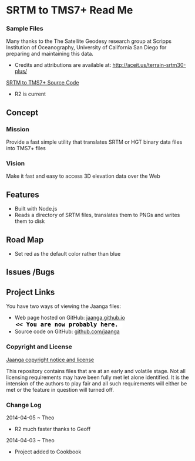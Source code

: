 SRTM to TMS7+ Read Me
===

### Sample Files

Many thanks to the The Satellite Geodesy research group at Scripps Institution of Oceanography, University of California San Diego 
for preparing and maintaining this data.


* Credits and attributions are available at: <http://aceit.us/terrain-srtm30-plus/>

[SRTM to TMS7+ Source Code](https://github.com/jaanga/terrain-plus/tree/gh-pages/cookbook/srtm-to-tms7+/ )  

* R2 is current

## Concept

### Mission
Provide a fast simple utility that translates SRTM or HGT binary data files into TMS7+ files 

### Vision
Make it fast and easy to access 3D elevation data over the Web

## Features

* Built with Node.js  
* Reads a directory of SRTM files, translates them to PNGs and writes them to disk  



## Road Map

* Set red as the default color rather than blue

## Issues /Bugs


## Project Links

You have two ways of viewing the Jaanga files:

* Web page hosted on GitHub: [jaanga.github.io]( http://jaanga.github.io/terrain-plus/cookbook/srtm-to-tms7+/ "view the files as apps." ) <input value="<< You are now probably here." size=28 style="font:bold 12pt monospace;border-width:0;" >  
* Source code on GitHub: [github.com/jaanga]( https://github.com/jaanga/terrain-plus/tree/gh-pages/cookbook/srtm-to-tms7+/ "View the files as source code." ) <scan style=display:none ><< You are now probably here.</scan>


### Copyright and License

[Jaanga copyright notice and license]( https://github.com/jaanga/jaanga.github.io/blob/master/jaanga-copyright-and-mit-license.md )

This repository contains files that are  at an early and volatile stage. Not all licensing requirements may have been fully met let alone identified. It is the intension of the authors to play fair and all such requirements will either be met or the feature in question will turned off.


### Change Log

2014-04-05 ~ Theo

* R2 much faster thanks to Geoff

2014-04-03 ~ Theo

* Project added to Cookbook



